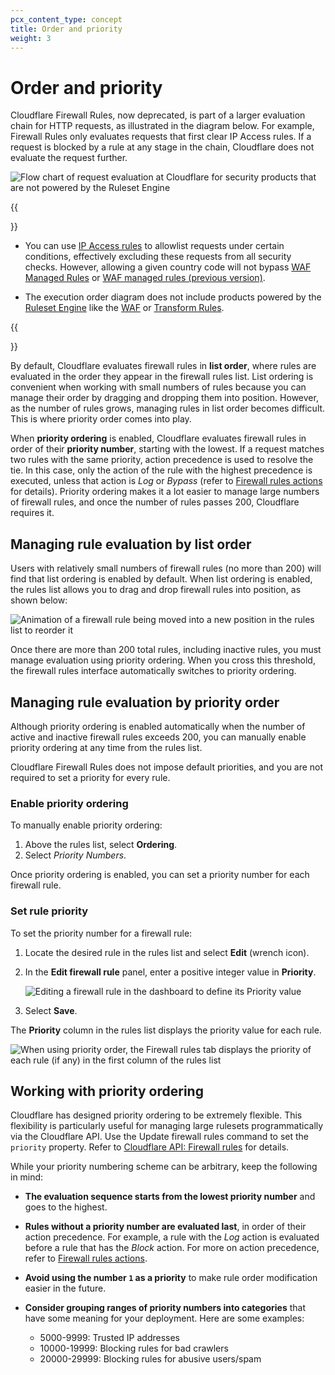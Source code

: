 ```yaml
---
pcx_content_type: concept
title: Order and priority
weight: 3
---
```


# Order and priority

Cloudflare Firewall Rules, now deprecated, is part of a larger evaluation chain for HTTP requests, as illustrated in the diagram below. For example, Firewall Rules only evaluates requests that first clear IP Access rules. If a request is blocked by a rule at any stage in the chain, Cloudflare does not evaluate the request further.

![Flow chart of request evaluation at Cloudflare for security products that are not powered by the Ruleset Engine](/images/firewall/firewall-rules-order-and-priority-1.png)

{{<Aside type="warning" header="Important">}}

- You can use [IP Access rules](/waf/tools/ip-access-rules/) to allowlist requests under certain conditions, effectively excluding these requests from all security checks. However, allowing a given country code will not bypass [WAF Managed Rules](/waf/managed-rules/) or [WAF managed rules (previous version)](/waf/reference/legacy/old-waf-managed-rules/).

- The execution order diagram does not include products powered by the [Ruleset Engine](/ruleset-engine/) like the [WAF](/waf/) or [Transform Rules](/rules/transform/).

{{</Aside>}}

By default, Cloudflare evaluates firewall rules in **list order**, where rules are evaluated in the order they appear in the firewall rules list. List ordering is convenient when working with small numbers of rules because you can manage their order by dragging and dropping them into position. However, as the number of rules grows, managing rules in list order becomes difficult. This is where priority order comes into play.

When **priority ordering** is enabled, Cloudflare evaluates firewall rules in order of their **priority number**, starting with the lowest. If a request matches two rules with the same priority, action precedence is used to resolve the tie. In this case, only the action of the rule with the highest precedence is executed, unless that action is _Log_ or _Bypass_ (refer to [Firewall rules actions](/firewall/cf-firewall-rules/actions/#supported-actions) for details). Priority ordering makes it a lot easier to manage large numbers of firewall rules, and once the number of rules passes 200, Cloudflare requires it.

## Managing rule evaluation by list order

Users with relatively small numbers of firewall rules (no more than 200) will find that list ordering is enabled by default. When list ordering is enabled, the rules list allows you to drag and drop firewall rules into position, as shown below:

![Animation of a firewall rule being moved into a new position in the rules list to reorder it](/images/firewall/firewall-rules-order-and-priority-2.gif)

Once there are more than 200 total rules, including inactive rules, you must manage evaluation using priority ordering. When you cross this threshold, the firewall rules interface automatically switches to priority ordering.

## Managing rule evaluation by priority order

Although priority ordering is enabled automatically when the number of active and inactive firewall rules exceeds 200, you can manually enable priority ordering at any time from the rules list.

Cloudflare Firewall Rules does not impose default priorities, and you are not required to set a priority for every rule.

### Enable priority ordering

To manually enable priority ordering:

1. Above the rules list, select **Ordering**.
2. Select _Priority Numbers_.

Once priority ordering is enabled, you can set a priority number for each firewall rule.

### Set rule priority

To set the priority number for a firewall rule:

1. Locate the desired rule in the rules list and select **Edit** (wrench icon).

2. In the **Edit firewall rule** panel, enter a positive integer value in **Priority**.

    ![Editing a firewall rule in the dashboard to define its Priority value](/images/firewall/firewall-rules-order-and-priority-4.png)

3. Select **Save**.

The **Priority** column in the rules list displays the priority value for each rule.

![When using priority order, the Firewall rules tab displays the priority of each rule (if any) in the first column of the rules list](/images/firewall/firewall-rules-order-and-priority-5.png)

## Working with priority ordering

Cloudflare has designed priority ordering to be extremely flexible. This flexibility is particularly useful for managing large rulesets programmatically via the Cloudflare API. Use the Update firewall rules command to set the `priority` property. Refer to [Cloudflare API: Firewall rules](/api/operations/firewall-rules-list-firewall-rules) for details.

While your priority numbering scheme can be arbitrary, keep the following in mind:

- **The evaluation sequence starts from the lowest priority number** and goes to the highest.
- **Rules without a priority number are evaluated last**, in order of their action precedence. For example, a rule with the _Log_ action is evaluated before a rule that has the _Block_ action. For more on action precedence, refer to [Firewall rules actions](/firewall/cf-firewall-rules/actions/).
- **Avoid using the number `1` as a priority** to make rule order modification easier in the future.
- **Consider grouping ranges of priority numbers into categories** that have some meaning for your deployment. Here are some examples:

    - 5000-9999: Trusted IP addresses
    - 10000-19999: Blocking rules for bad crawlers
    - 20000-29999: Blocking rules for abusive users/spam
